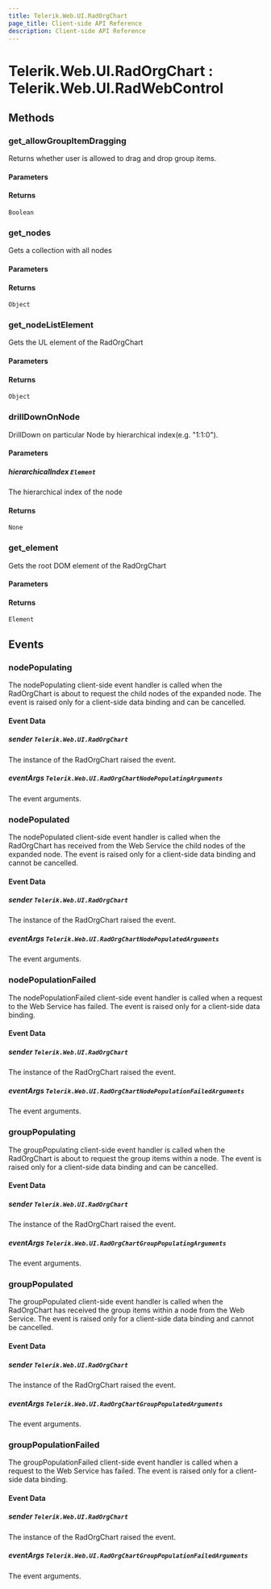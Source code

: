 ```yaml
---
title: Telerik.Web.UI.RadOrgChart
page_title: Client-side API Reference
description: Client-side API Reference
---
```


# Telerik.Web.UI.RadOrgChart : Telerik.Web.UI.RadWebControl

## Methods

### get_allowGroupItemDragging

Returns whether user is allowed to drag and drop group items.

#### Parameters

#### Returns

`Boolean` 

### get_nodes

Gets a collection with all nodes

#### Parameters

#### Returns

`Object` 

### get_nodeListElement

Gets the UL element of the RadOrgChart

#### Parameters

#### Returns

`Object` 

### drillDownOnNode

DrillDown on particular Node by hierarchical index(e.g. "1:1:0").

#### Parameters

##### hierarchicalIndex `Element`

The hierarchical index of the node 

#### Returns

`None` 

### get_element

Gets the root DOM element of the RadOrgChart

#### Parameters

#### Returns

`Element` 

## Events

### nodePopulating 

The nodePopulating client-side event handler is called when the RadOrgChart is about to request the child nodes of the expanded node. 
The event is raised only for a client-side data binding and can be cancelled.

#### Event Data

##### sender `Telerik.Web.UI.RadOrgChart`

The instance of the RadOrgChart raised the event.

##### eventArgs `Telerik.Web.UI.RadOrgChartNodePopulatingArguments`

The event arguments.

### nodePopulated

The nodePopulated client-side event handler is called when the RadOrgChart has received from the Web Service the child nodes of the expanded node. 
The event is raised only for a client-side data binding and cannot be cancelled.

#### Event Data

##### sender `Telerik.Web.UI.RadOrgChart`

The instance of the RadOrgChart raised the event.

##### eventArgs `Telerik.Web.UI.RadOrgChartNodePopulatedArguments`

The event arguments.

### nodePopulationFailed

The nodePopulationFailed client-side event handler is called when a request to the Web Service has failed. 
The event is raised only for a client-side data binding.

#### Event Data

##### sender `Telerik.Web.UI.RadOrgChart`

The instance of the RadOrgChart raised the event.

##### eventArgs `Telerik.Web.UI.RadOrgChartNodePopulationFailedArguments`

The event arguments.

### groupPopulating

The groupPopulating client-side event handler is called when the RadOrgChart is about to request the group items within a node. 
The event is raised only for a client-side data binding and can be cancelled.

#### Event Data

##### sender `Telerik.Web.UI.RadOrgChart`

The instance of the RadOrgChart raised the event.

##### eventArgs `Telerik.Web.UI.RadOrgChartGroupPopulatingArguments`

The event arguments.

### groupPopulated

The groupPopulated client-side event handler is called when the RadOrgChart has received the group items within a node from the Web Service. 
The event is raised only for a client-side data binding and cannot be cancelled.

#### Event Data

##### sender `Telerik.Web.UI.RadOrgChart`

The instance of the RadOrgChart raised the event.

##### eventArgs `Telerik.Web.UI.RadOrgChartGroupPopulatedArguments`

The event arguments.

### groupPopulationFailed

The groupPopulationFailed client-side event handler is called when a request to the Web Service has failed. The event is raised only for a client-side data binding.

#### Event Data

##### sender `Telerik.Web.UI.RadOrgChart`

The instance of the RadOrgChart raised the event.

##### eventArgs `Telerik.Web.UI.RadOrgChartGroupPopulationFailedArguments`

The event arguments.